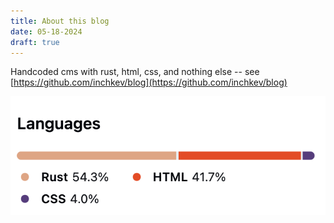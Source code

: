 ```yaml
---
title: About this blog
date: 05-18-2024
draft: true
---
```


Handcoded cms with rust, html, css, and nothing else -- see [https://github.com/inchkev/blog](https://github.com/inchkev/blog)

![image](image.png)
